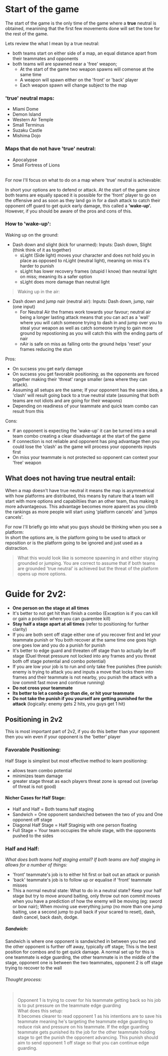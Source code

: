 # Start of the game
The start of the game is the only time of the game where a **true** neutral is obtained, meanining that the first few movements done will set the tone for the rest of the game. 

Lets review the what I mean by a true neutral:
- both teams start on either side of a map, an equal distance apart from their teammates and opponents
- both teams will are spawned near a 'free' weapon; 
    - At the start of the game two weapon spawns will comense at the same time
    - A weapon will spawn either on the 'front' or 'back' player
    - Each weapon spawn will change subject to the map

### 'true' neutral maps:
- Miami Dome
- Demon Island
- Western Air Temple
- Small Terminus
- Suzaku Castle
 - Mishima Dojo

### Maps that do not have 'true' neutral:
- Apocalypse
- Small Fortress of Lions


<br/>For now I'll focus on what to do on a map where 'true' neutral is achievable:

In short your options are to defend or attack. At the start of the game since both teams are equally spaced it is possible for the 'front' player to go on the offensive and as soon as they land go in for a dash attack to catch their opponent off guard to get quick early damage, this called a **'wake-up'.** However, if you should be aware of the pros and cons of this.


### How to 'wake-up':
Waking up on the ground:
- Dash down and slight (kick for unarmed):
    Inputs: Dash down, Slight (think think of it as together)
    - sLight (Side light) moves your character and does not hold you in place as opposed to nLight (neutral light), meaning on miss it's harder to punish
    - sLight has lower recovery frames (stupid I know) than neutral light on miss; meaning its a safer option
    - sLight does more damage than neutral light
> Waking up in the air: 
- Dash down and jump nair (neutral air): 
    Inputs: Dash down, jump, nair (one input)
    - For Neutral Air the frames work towards your favour; neutral air being a longer lasting attack means that you can act as a 'wall' where you will catch someone trying to dash in and jump over you to steal your weapon as well as catch someone trying to gain more ground by repostioning as you will catch this with the ending parts of nair
    - nAir is safe on miss as falling onto the ground helps 'reset' your frames reducing the stun


Pros:
- On sucsess you get early damage
- On sucsess you get favorable positioning; as the opponents are forced together making their 'threat' range smaller (area where they can attack).
- Assuming all setups are the same; If your opponent has the same idea, a 'clash' will result going back to a true neutral state (assuming that both teams are not idiots and are going for their weapons)
- Depending on readiness of your teammate and quick team combo can result from this

Cons:
- If an opponent is expecting the 'wake-up' it can be turned into a small team combo creating a clear disadvantage at the start of the game
- If connection is not reliable and opponent has ping advantage then you could lose the 'clash' as the game will process your opponents inputs first
- On miss your teammate is not protected so opponent can contest your 'free' weapon



## What does not having true neutral entail: <br/>
When a map doesn't have true neutral it means the map is asymmetrical with how platforms are distributed, this means by nature that a team will start with more options and capabiltiies than an other team, thus making it more advantageous. This advantage becomes more aparent as you climb the rankings as more people will start using 'platform cancels' and 'jumps cancels'.

For now I'll briefly go into what you guys should be thinking when you see a platform:<br/>
In short the options are, is the platform going to be used to attack or reposition or is the platform going to be ignored and just used as a distraction. 
>What this would look like is someone spawning in and either staying grounded or jumping. You are correct to assume that if both teams are grounded 'true neutral' is achieved but the threat of the platform opens up more options. 

    


# Guide for 2v2:
- **One person on the stage at all times**
- It's better to not get hit than finish a combo (Exception is if you can kill or gain a position where you can guarentee kill)
- **Stay half a stage apart at all times** (refer to positioning for further clarity)
- If you are both sent off stage either one of you recover first and let your teammate punish or You both recover at the same time one goes high one goes low and you do a punish for punish
- It's better to edge guard and threaten off stage than to actually be off stage (Duel threat pressure not locked into any frames and you threat both off stage potential and combo potential)
- If you are low your job is to run and only take free punishes (free punish: enemy is trying to attack you and inputs a move that locks them into frames and their teammate is not nearby, you punish the attack with a low commit fast move and continue running)
- **Do not cross your teammate**
- **Its better to let a combo go than die, or hit your teammate**
- **Do not take the punish if you yourself are getting punished for the attack** (logically: enemy gets 2 hits, you guys get 1 hit)

## Positioning in 2v2
This is most important part of 2v2, if you do this better than your opponent then you win even if your opponent is the 'better' player

### Favorable Positioning:
Half Stage is simplest but most effective method to learn positioning:
- allows team combo potential 
- minimizes team damage
- greater stage threat as each players threat zone is spread out (overlap of threat is not good)


#### Nicher Cases for Half Stage:
 - Half and Half = Both teams half staging
 - Sandwich = One opponent sandwiched between the two of you and One opponent off stage
 - Diagonal Half Stage = Half Staginig with one person floating
 - Full Stage = Your team occupies the whole stage, with the opponents pushed to the sides 


### Half and Half:
*What does both teams half staging entail? If both teams are half staging in allows for a number of things:*
   - 'front' teammate's job is to either hit first or bait out an attack or punish
   - 'back' teammate's job is to follow up or equalise if 'front' teammate misses
   - This a normal neutral state:
        What to do in a neutral state?
        Keep your half stage but try to move around baiting, only throw out non commit moves when you have a prediction of how the enemy will be moving (eg: sword or bow nair); When moving use everything jump (no more than one jump baiting, use a second jump to pull back if your scared to reset), dash, dash cancel, back dash, dodge.


##### Sandwich: </br>
Sandwich is where one opponent is sandwiched in between you two and the other opponent is further off away, typically off stage; This is the best position for combos and to get quick damage. A normal set up for this is one teammate is edge guarding, the other teammate is in the middle of the stage, opponent one is between the two teammates, opponent 2 is off stage trying to recover to the wall <br/>
###### Thought process:
> <br/>Opponent 1 is trying to cover for his teammate getting back so his job is to put pressure on the teammate edge guarding<br/> What does this setup: <br/>It becomes clearer to read opponent 1 as his intentions are to save his teammate meaning he's targeting the teammate edge guarding to reduce risk and pressure on his teammate. If the edge guarding teammate gets punished its the job for the other teammate holding stage to get the punish the opponent advancing. This punish should aim to send opponent 1 off stage so that you can continue edge guarding.

